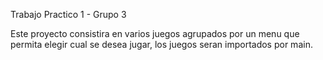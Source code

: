 Trabajo Practico 1 - Grupo 3

Este proyecto consistira en varios juegos agrupados por un menu que permita elegir cual se desea jugar, los juegos seran importados por main.